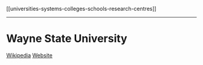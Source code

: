 [[universities-systems-colleges-schools-research-centres]]
***
# Wayne State University
[Wikipedia](https://en.wikipedia.org/wiki/Wayne_State_University)
[Website](https://wayne.edu/)